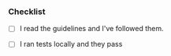 ### Checklist

- [ ] I read the guidelines and I've followed them.
- [ ] I ran tests locally and they pass

